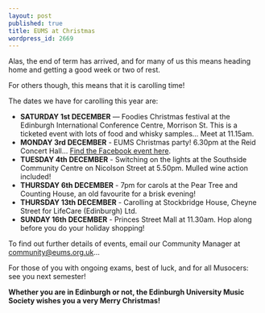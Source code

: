 ```yaml
---
layout: post
published: true
title: EUMS at Christmas
wordpress_id: 2669
---
```


Alas, the end of term has arrived, and for many of us this means heading home and getting a good week or two of rest.

For others though, this means that it is carolling time!

The dates we have for carolling this year are:

* **SATURDAY 1st DECEMBER** &mdash; Foodies Christmas festival at the Edinburgh International Conference Centre, Morrison St. This is a ticketed event with lots of food and whisky samples... Meet at 11.15am.
* **MONDAY 3rd DECEMBER** - EUMS Christmas party! 6.30pm at the Reid Concert Hall... <a title="Facebook event here..." href="https://www.facebook.com/events/452787524778539/" target="_blank">Find the Facebook event here</a>.
* **TUESDAY 4th DECEMBER** - Switching on the lights at the Southside Community Centre on Nicolson Street at 5.50pm. Mulled wine action included!
* **THURSDAY 6th DECEMBER** - 7pm for carols at the Pear Tree and Counting House, an old favourite for a brisk evening!
* **THURSDAY 13th DECEMBER** - Carolling at Stockbridge House, Cheyne Street for LifeCare (Edinburgh) Ltd.
* **SUNDAY 16th DECEMBER** - Princes Street Mall at 11.30am. Hop along before you do your holiday shopping!

To find out further details of events, email our Community Manager at <a title="Email us!" href="mailto:community@eums.org.uk" target="_blank">community@eums.org.uk</a>...

For those of you with ongoing exams, best of luck, and for all Musocers: see you next semester!

**Whether you are in Edinburgh or not, the Edinburgh University Music Society wishes you a very Merry Christmas!**
